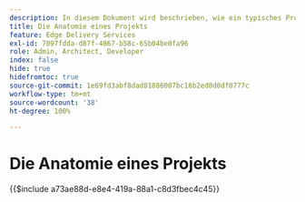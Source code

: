 ```yaml
---
description: In diesem Dokument wird beschrieben, wie ein typisches Projekt aus Code-Sicht aussehen sollte. Machen Sie sich vor dem Lesen dieses Dokuments mit dem Dokument „Erste Schritte – Entwicklertutorial“ vertraut.
title: Die Anatomie eines Projekts
feature: Edge Delivery Services
exl-id: 7097fdda-d87f-4867-b58c-65b04be0fa96
role: Admin, Architect, Developer
index: false
hide: true
hidefromtoc: true
source-git-commit: 1e69fd3abf8dad01886007bc16b2ed0d0df0777c
workflow-type: tm+mt
source-wordcount: '38'
ht-degree: 100%

---
```


# Die Anatomie eines Projekts

{{$include a73ae88d-e8e4-419a-88a1-c8d3fbec4c45}}
